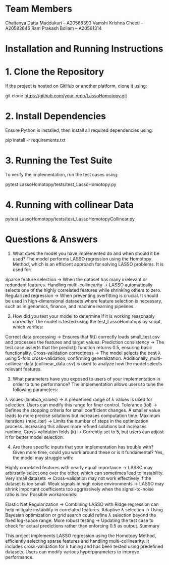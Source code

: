# Team Members

Chaitanya Datta Maddukuri – A20568393
Vamshi Krishna Cheeti – A20582646
Ram Prakash Bollam – A20561314


# Installation and Running Instructions

# 1. Clone the Repository
If the project is hosted on GitHub or another platform, clone it using:

git clone https://github.com/your-repo/LassoHomotopy.git

# 2. Install Dependencies
Ensure Python is installed, then install all required dependencies using:

pip install -r requirements.txt

# 3. Running the Test Suite
To verify the implementation, run the test cases using:

pytest LassoHomotopy/tests/test_LassoHomotopy.py

# 4. Running with collinear Data

pytest LassoHomotopy/tests/test_LassoHomotopyCollinear.py

# Questions & Answers

1. What does the model you have implemented do and when should it be used?
The model performs LASSO regression using the Homotopy Method, which is an efficient approach for solving LASSO problems. It is used for:

Sparse feature selection → When the dataset has many irrelevant or redundant features.
Handling multi-collinearity → LASSO automatically selects one of the highly correlated features while shrinking others to zero.
Regularized regression → When preventing overfitting is crucial.
It should be used in high-dimensional datasets where feature selection is necessary, such as in genomics, finance, and machine learning pipelines.

2. How did you test your model to determine if it is working reasonably correctly?
The model is tested using the test_LassoHomotopy.py script, which verifies:

Correct data processing → Ensures that fit() correctly loads small_test.csv and processes the features and target values.
Prediction consistency → The test case asserts that the predict() function returns 0.5, ensuring basic functionality.
Cross-validation correctness → The model selects the best λ using 5-fold cross-validation, confirming generalization.
Additionally, multi-collinear data (collinear_data.csv) is used to analyze how the model selects relevant features.

3. What parameters have you exposed to users of your implementation in order to tune performance?
The implementation allows users to tune the following parameters:

λ values (lambda_values) → A predefined range of λ values is used for selection. Users can modify this range for finer control.
Tolerance (tol) → Defines the stopping criteria for small coefficient changes. A smaller value leads to more precise solutions but increases computation time.
Maximum iterations (max_iter) → Limits the number of steps in the optimization process. Increasing this allows more refined solutions but increases runtime.
Cross-validation folds (k) → Currently set to 5, but users can adjust it for better model selection.

4. Are there specific inputs that your implementation has trouble with? Given more time, could you work around these or is it fundamental?
Yes, the model may struggle with:

Highly correlated features with nearly equal importance → LASSO may arbitrarily select one over the other, which can sometimes lead to instability.
Very small datasets → Cross-validation may not work effectively if the dataset is too small.
Weak signals in high noise environments → LASSO may shrink important coefficients too aggressively when the signal-to-noise ratio is low.
Possible workarounds:

Elastic Net Regularization → Combining LASSO with Ridge regression can help mitigate instability in correlated features.
Adaptive λ selection → Using Bayesian optimization or grid search could refine λ selection beyond the fixed log-space range.
More robust testing → Updating the test case to check for actual predictions rather than enforcing 0.5 as output.
Summary

This project implements LASSO regression using the Homotopy Method, efficiently selecting sparse features and handling multi-collinearity. It includes cross-validation for λ tuning and has been tested using predefined datasets. Users can modify various hyperparameters to improve performance.
